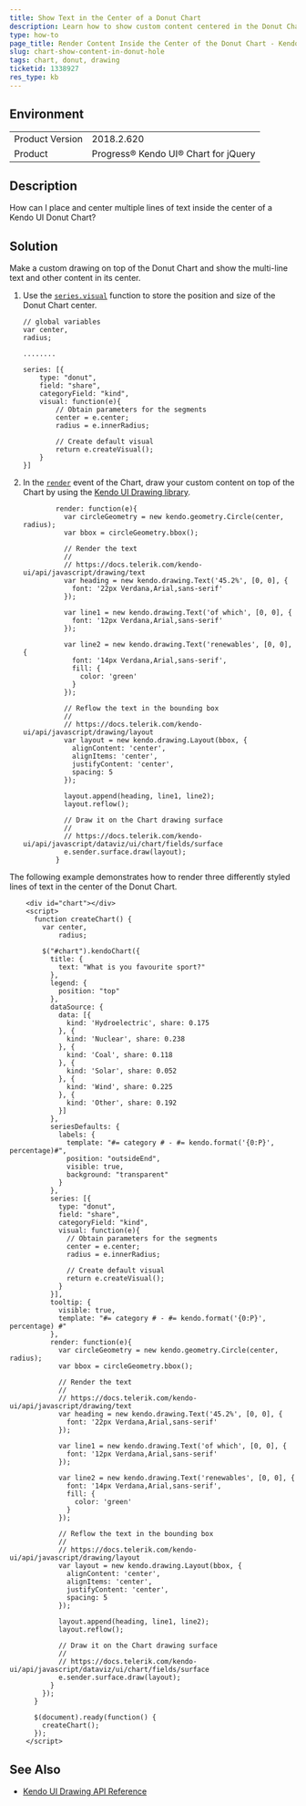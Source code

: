 ```yaml
---
title: Show Text in the Center of a Donut Chart
description: Learn how to show custom content centered in the Donut Chart.
type: how-to
page_title: Render Content Inside the Center of the Donut Chart - Kendo UI Chart for jQuery
slug: chart-show-content-in-donut-hole
tags: chart, donut, drawing
ticketid: 1338927
res_type: kb
---
```


## Environment

<table>
	<tr>
		<td>Product Version</td>
		<td>2018.2.620</td>
	</tr>
	<tr>
		<td>Product</td>
		<td>Progress® Kendo UI® Chart for jQuery</td>
	</tr>
</table>


## Description

How can I place and center multiple lines of text inside the center of a Kendo UI Donut Chart?

## Solution

Make a custom drawing on top of the Donut Chart and show the multi-line text and other content in its center.

1. Use the [`series.visual`](/api/javascript/dataviz/ui/chart/configuration/series.visual) function to store the position and size of the Donut Chart center.

    ```
    // global variables
    var center,
    radius;

    ........

    series: [{
        type: "donut",
        field: "share",
        categoryField: "kind",
        visual: function(e){
            // Obtain parameters for the segments
            center = e.center;
            radius = e.innerRadius;

            // Create default visual
            return e.createVisual();
        }
    }]

    ```

1. In the [`render`](/api/javascript/dataviz/ui/chart/events/render) event of the Chart, draw your custom content on top of the Chart by using the [Kendo UI Drawing library](/framework/drawing/overview).

    ```
            render: function(e){
              var circleGeometry = new kendo.geometry.Circle(center, radius);
              var bbox = circleGeometry.bbox();

              // Render the text
              //
              // https://docs.telerik.com/kendo-ui/api/javascript/drawing/text
              var heading = new kendo.drawing.Text('45.2%', [0, 0], {
                font: '22px Verdana,Arial,sans-serif'
              });

              var line1 = new kendo.drawing.Text('of which', [0, 0], {
                font: '12px Verdana,Arial,sans-serif'
              });

              var line2 = new kendo.drawing.Text('renewables', [0, 0], {
                font: '14px Verdana,Arial,sans-serif',
                fill: {
                  color: 'green'
                }
              });

              // Reflow the text in the bounding box
              //
              // https://docs.telerik.com/kendo-ui/api/javascript/drawing/layout
              var layout = new kendo.drawing.Layout(bbox, {
                alignContent: 'center',
                alignItems: 'center',
                justifyContent: 'center',
                spacing: 5
              });

              layout.append(heading, line1, line2);
              layout.reflow();

              // Draw it on the Chart drawing surface
              //
              // https://docs.telerik.com/kendo-ui/api/javascript/dataviz/ui/chart/fields/surface
              e.sender.surface.draw(layout);
            }
    ```

The following example demonstrates how to render three differently styled lines of text in the center of the Donut Chart.

```dojo
    <div id="chart"></div>
    <script>
      function createChart() {
        var center,
            radius;

        $("#chart").kendoChart({
          title: {
            text: "What is you favourite sport?"
          },
          legend: {
            position: "top"
          },
          dataSource: {
            data: [{
              kind: 'Hydroelectric', share: 0.175
            }, {
              kind: 'Nuclear', share: 0.238
            }, {
              kind: 'Coal', share: 0.118
            }, {
              kind: 'Solar', share: 0.052
            }, {
              kind: 'Wind', share: 0.225
            }, {
              kind: 'Other', share: 0.192
            }]
          },
          seriesDefaults: {
            labels: {
              template: "#= category # - #= kendo.format('{0:P}', percentage)#",
              position: "outsideEnd",
              visible: true,
              background: "transparent"
            }
          },
          series: [{
            type: "donut",
            field: "share",
            categoryField: "kind",
            visual: function(e){
              // Obtain parameters for the segments
              center = e.center;
              radius = e.innerRadius;

              // Create default visual
              return e.createVisual();
            }
          }],
          tooltip: {
            visible: true,
            template: "#= category # - #= kendo.format('{0:P}', percentage) #"
          },
          render: function(e){
            var circleGeometry = new kendo.geometry.Circle(center, radius);
            var bbox = circleGeometry.bbox();

            // Render the text
            //
            // https://docs.telerik.com/kendo-ui/api/javascript/drawing/text
            var heading = new kendo.drawing.Text('45.2%', [0, 0], {
              font: '22px Verdana,Arial,sans-serif'
            });

            var line1 = new kendo.drawing.Text('of which', [0, 0], {
              font: '12px Verdana,Arial,sans-serif'
            });

            var line2 = new kendo.drawing.Text('renewables', [0, 0], {
              font: '14px Verdana,Arial,sans-serif',
              fill: {
                color: 'green'
              }
            });

            // Reflow the text in the bounding box
            //
            // https://docs.telerik.com/kendo-ui/api/javascript/drawing/layout
            var layout = new kendo.drawing.Layout(bbox, {
              alignContent: 'center',
              alignItems: 'center',
              justifyContent: 'center',
              spacing: 5
            });

            layout.append(heading, line1, line2);
            layout.reflow();

            // Draw it on the Chart drawing surface
            //
            // https://docs.telerik.com/kendo-ui/api/javascript/dataviz/ui/chart/fields/surface
            e.sender.surface.draw(layout);
          }
        });
      }

      $(document).ready(function() {
        createChart();
      });
    </script>
```

## See Also

* [Kendo UI Drawing API Reference](/api/javascript/drawing/text)
